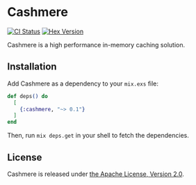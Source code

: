 # Cashmere

[![CI Status](https://github.com/lexmag/cashmere/workflows/CI/badge.svg)](https://github.com/lexmag/cashmere/actions/workflows/ci.yml)
[![Hex Version](https://img.shields.io/hexpm/v/cashmere.svg)](https://hex.pm/packages/cashmere)

Cashmere is a high performance in-memory caching solution.

## Installation

Add Cashmere as a dependency to your `mix.exs` file:

```elixir
def deps() do
  [
    {:cashmere, "~> 0.1"}
  ]
end
```

Then, run `mix deps.get` in your shell to fetch the dependencies.

## License

Cashmere is released under [the Apache License, Version 2.0](LICENSE).
